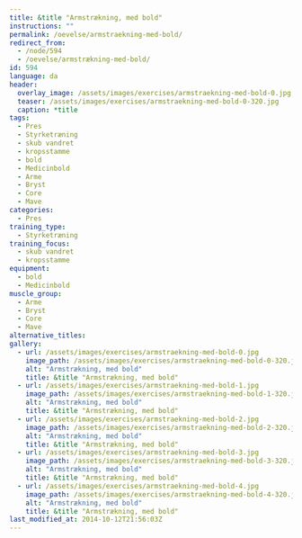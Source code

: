 ```yaml
---
title: &title "Armstrækning, med bold"
instructions: ""
permalink: /oevelse/armstraekning-med-bold/
redirect_from:
  - /node/594
  - /oevelse/armstrækning-med-bold/
id: 594
language: da
header:
  overlay_image: /assets/images/exercises/armstraekning-med-bold-0.jpg
  teaser: /assets/images/exercises/armstraekning-med-bold-0-320.jpg
  caption: *title
tags:
  - Pres
  - Styrketræning
  - skub vandret
  - kropsstamme
  - bold
  - Medicinbold
  - Arme
  - Bryst
  - Core
  - Mave
categories:
  - Pres
training_type: 
  - Styrketræning
training_focus: 
  - skub vandret
  - kropsstamme
equipment:
  - bold
  - Medicinbold
muscle_group:
  - Arme
  - Bryst
  - Core
  - Mave
alternative_titles:
gallery:
  - url: /assets/images/exercises/armstraekning-med-bold-0.jpg
    image_path: /assets/images/exercises/armstraekning-med-bold-0-320.jpg
    alt: "Armstrækning, med bold"
    title: &title "Armstrækning, med bold"
  - url: /assets/images/exercises/armstraekning-med-bold-1.jpg
    image_path: /assets/images/exercises/armstraekning-med-bold-1-320.jpg
    alt: "Armstrækning, med bold"
    title: &title "Armstrækning, med bold"
  - url: /assets/images/exercises/armstraekning-med-bold-2.jpg
    image_path: /assets/images/exercises/armstraekning-med-bold-2-320.jpg
    alt: "Armstrækning, med bold"
    title: &title "Armstrækning, med bold"
  - url: /assets/images/exercises/armstraekning-med-bold-3.jpg
    image_path: /assets/images/exercises/armstraekning-med-bold-3-320.jpg
    alt: "Armstrækning, med bold"
    title: &title "Armstrækning, med bold"
  - url: /assets/images/exercises/armstraekning-med-bold-4.jpg
    image_path: /assets/images/exercises/armstraekning-med-bold-4-320.jpg
    alt: "Armstrækning, med bold"
    title: &title "Armstrækning, med bold"
last_modified_at: 2014-10-12T21:56:03Z
---
```

